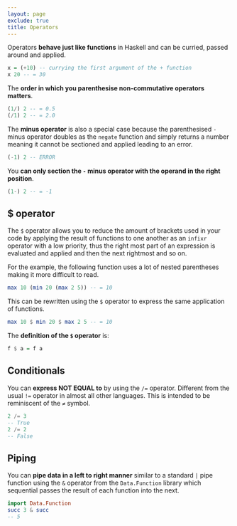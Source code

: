 ```yaml
---
layout: page
exclude: true
title: Operators
---
```


Operators **behave just like functions** in Haskell and can be curried, passed around and applied.
```haskell
x = (+10) -- currying the first argument of the + function
x 20 -- = 30
```

The **order in which you parenthesise non-commutative operators matters**.
```haskell
(1/) 2 -- = 0.5
(/1) 2 -- = 2.0
```

The **minus operator** is also a special case because the parenthesised `-` minus operator doubles as the `negate` function and simply returns a number meaning it cannot be sectioned and applied leading to an error.
```haskell
(-1) 2 -- ERROR
```

You **can only section the `-` minus operator with the operand in the right position**.
```haskell
(1-) 2 -- = -1
```

## $ operator

The `$` operator allows you to reduce the amount of brackets used in your code by applying the result of functions to one another as an `infixr` operator with a low priority, thus the right most part of an expression is evaluated and applied and then the next rightmost and so on.

For the example, the following function uses a lot of nested parentheses making it more difficult to read.
```haskell
max 10 (min 20 (max 2 5)) -- = 10
```

This can be rewritten using the `$` operator to express the same application of functions.
```haskell
max 10 $ min 20 $ max 2 5 -- = 10
```

The **definition of the `$` operator** is:
```haskell
f $ a = f a
```

## Conditionals

You can **express NOT EQUAL to** by using the `/=` operator.  Different from the usual `!=` operator in almost all other languages. This is intended to be reminiscent of the `≠` symbol.
```haskell
2 /= 3
-- True
2 /= 2
-- False
```

## Piping

You can **pipe data in a left to right manner** similar to a standard `|` pipe function using the `&` operator from the `Data.Function` library which sequential passes the result of each function into the next.
```haskell
import Data.Function
succ 3 & succ
-- 5
```
<!--stackedit_data:
eyJoaXN0b3J5IjpbLTEwMjg0NDAwODEsOTQ2MjQ1NzgzLC0zOD
kzMjUwMzUsMTI0MTAyNTgyNSw1Njc0NjE4MjldfQ==
-->